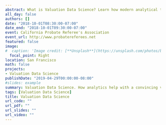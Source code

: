 ```yaml
---
abstract: What is Valuation Data Science? Learn how modern analytical techniques can help with a convincing valuation.
all_day: false
authors: []
date: "2018-10-01T08:30:00-07:00"
date_end: "2018-10-01T09:30:00-07:00"
event: California Probate Referee's Association
event_url: http://www.probatereferees.net
featured: false
image:
#  caption: 'Image credit: [**Unsplash**](https://unsplash.com/photos/bzdhc5b3Bxs)'
  focal_point: Right
location: San Francisco
math: false
projects:
- Valuation Data Science
publishDate: "2019-04-29T00:00:00-08:00"
#slides: example
summary: Valuation Data Science. How analytics help with a convincing valuation.
tags: [Valuation Data Science]
title: Valuation Data Science
url_code: ""
url_pdf: ""
url_slides: ""
url_video: ""
---
```

